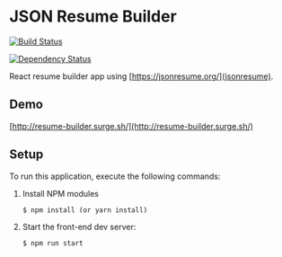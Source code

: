 # JSON Resume Builder

[![Build Status](https://api.travis-ci.org/jsonresume/resume-schema.svg)](http://travis-ci.org/jsonresume/resume-schema)

[![Dependency Status](https://david-dm.org/jsonresume/resume-schema.svg)](https://david-dm.org/jsonresume/resume-schema)


React resume builder app using [https://jsonresume.org/](jsonresume).

## Demo

[http://resume-builder.surge.sh/](http://resume-builder.surge.sh/)


## Setup

To run this application, execute the following commands:

1. Install NPM modules

    ```
    $ npm install (or yarn install)
    ```

2. Start the front-end dev server:

    ```
    $ npm run start
    ```
